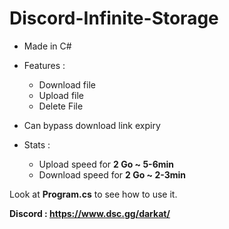 # Discord-Infinite-Storage
- Made in C#
- Features :
  - Download file
  - Upload file
  - Delete File
- Can bypass download link expiry

- Stats :
  - Upload speed for **2 Go ~ 5-6min**
  - Download speed for **2 Go ~ 2-3min**
  
Look at **Program.cs** to see how to use it.

**Discord : https://www.dsc.gg/darkat/**
